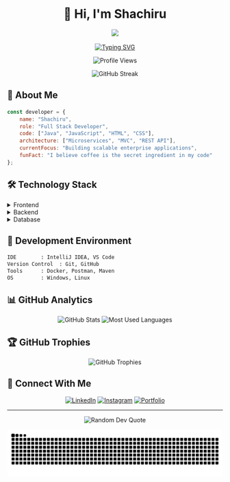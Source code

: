 <h1 align="center">👋 Hi, I'm Shachiru</h1>
<p align="center">
  <img src="https://media.giphy.com/media/f3iwJFOVOwuy7K6FFw/giphy.gif" width="400"/>
</p>
<div align="center">
  <a href="https://git.io/typing-svg"><img src="https://readme-typing-svg.demolab.com?font=Fira+Code&size=22&pause=1000&color=36BCF7FF&center=true&vCenter=true&width=435&lines=Software+Engineer;Full+Stack+Developer;Web+Developer" alt="Typing SVG" /></a>
</div>
<p align="center">
  <img src="https://komarev.com/ghpvc/?username=shachiru&label=Profile%20views&color=0e75b6&style=flat" alt="Profile Views" />
</p>
<p align="center">
  <img src="https://github-readme-streak-stats.herokuapp.com/?user=shachiru&theme=tokyonight" alt="GitHub Streak" />
</p>

## 💫 About Me
```javascript
const developer = {
    name: "Shachiru",
    role: "Full Stack Developer",
    code: ["Java", "JavaScript", "HTML", "CSS"],
    architecture: ["Microservices", "MVC", "REST API"],
    currentFocus: "Building scalable enterprise applications",
    funFact: "I believe coffee is the secret ingredient in my code"
};
```

## 🛠️ Technology Stack
<details>
<summary>Frontend</summary>
<br>
<p align="left">
  <img src="https://raw.githubusercontent.com/devicons/devicon/master/icons/html5/html5-original.svg" alt="html5" width="40" height="40"/>
  <img src="https://raw.githubusercontent.com/devicons/devicon/master/icons/css3/css3-original.svg" alt="css3" width="40" height="40"/>
  <img src="https://raw.githubusercontent.com/devicons/devicon/master/icons/javascript/javascript-original.svg" alt="javascript" width="40" height="40"/>
</p>
</details>
<details>
<summary>Backend</summary>
<br>
<p align="left">
  <img src="https://raw.githubusercontent.com/devicons/devicon/master/icons/java/java-original.svg" alt="java" width="40" height="40"/>
  <img src="https://hibernate.org/images/hibernate-logo.svg" alt="hibernate" width="40" height="40"/>
  <img src="https://raw.githubusercontent.com/devicons/devicon/master/icons/nodejs/nodejs-original.svg" alt="nodejs" width="40" height="40"/>
</p>
</details>
<details>
<summary>Database</summary>
<br>
<p align="left">
  <img src="https://raw.githubusercontent.com/devicons/devicon/master/icons/mysql/mysql-original-wordmark.svg" alt="mysql" width="40" height="40"/>
</p>
</details>

## 🔧 Development Environment
```text
IDE        : IntelliJ IDEA, VS Code
Version Control  : Git, GitHub
Tools      : Docker, Postman, Maven
OS         : Windows, Linux
```

## 📊 GitHub Analytics
<p align="center">
<img height="180em" src="https://github-readme-stats.vercel.app/api?username=shachiru&show_icons=true&theme=tokyonight" alt="GitHub Stats"/>
<img height="180em" src="https://github-readme-stats.vercel.app/api/top-langs/?username=shachiru&layout=compact&theme=tokyonight" alt="Most Used Languages"/>
</p>

## 🏆 GitHub Trophies
<p align="center">
  <img src="https://github-profile-trophy.vercel.app/?username=shachiru&theme=tokyonight&no-frame=false&no-bg=false&margin-w=4" alt="GitHub Trophies"/>
</p>

## 🤝 Connect With Me
<div align="center">
  
[![LinkedIn](https://img.shields.io/badge/LinkedIn-%230077B5.svg?logo=linkedin&logoColor=white)](https://www.linkedin.com/in/shachiru-rashmika-6b5761308)
[![Instagram](https://img.shields.io/badge/Instagram-%23E4405F.svg?logo=Instagram&logoColor=white)](https://www.instagram.com/__rashmika.s)
[![Portfolio](https://img.shields.io/badge/Portfolio-%23000000.svg?logo=firefox&logoColor=#FF7139)](https://shachiru-portfolio.web.app)
  
</div>

---
<div align="center">
  <img src="https://quotes-github-readme.vercel.app/api?type=horizontal&theme=tokyonight" alt="Random Dev Quote" />
</div>
<div align="center">
    
![header](https://github.com/s-shemmee/s-shemmee/blob/output/github-contribution-grid-snake-dark.svg)
</div>
